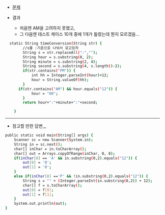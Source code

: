 - [문제](https://www.hackerrank.com/challenges/time-conversion/problem?h_r=next-challenge&h_v=zen)

- 결과 
  - 처음엔 AM을 고려하지 못했고,
  - 그 다음엔 테스트 케이스 10개 중에 1개가 틀렸는데 뭔지 모르겠음...
```sh
  static String timeConversion(String str) {
        //s를 :기준으로 나눠서 갖고있자
        String s = str.replaceAll(":","");
        String hour = s.substring(0, 2);
        String minute = s.substring(2, 4);
        String second = s.substring(4, s.length()-2);
        if(str.contains("PM")) {
            int hh = Integer.parseInt(hour)+12;
            hour = String.valueOf(hh);
        }
      if(str.contains("AM") && hour.equals("12")) {
            hour = "00";
        }
        return hour+":"+minute+":"+second;

    }
```


----------
  - 참고할 만한 답변,,,
```sh
public static void main(String[] args) {
    Scanner sc = new Scanner(System.in);
    String in = sc.next();
    char[] inChar = in.toCharArray();
    char[] out = Arrays.copyOfRange(inChar, 0, 8);
    if(inChar[8] == 'A' && in.substring(0,2).equals("12")) {
        out[0] = '0';
        out[1] = '0';
    }
    else if(inChar[8] =='P' && !in.substring(0,2).equals("12")) {
        String s = "" + (Integer.parseInt(in.substring(0,2)) + 12);
        char[] f = s.toCharArray();
        out[0] = f[0];
        out[1] = f[1];
    }
    System.out.println(out);
}
```
